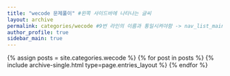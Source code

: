 ```yaml
---
title: "wecode 문제풀이" #왼쪽 사이드바에 나타나는 글씨
layout: archive
permalink: categories/wecode #9번 라인의 이름과 통일시켜야함 -> nav_list_main 수정해야함
author_profile: true
sidebar_main: true
---
```


{% assign posts = site.categories.wecode %}
{% for post in posts %} {% include archive-single.html type=page.entries_layout %} {% endfor %}
